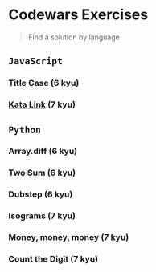 # Codewars Exercises

> Find a solution by language

## `JavaScript`

### Title Case (6 kyu)

### [Kata Link](https://www.codewars.com/kata/5f77d62851f6bc0033616bd8/train/javascript) (7 kyu)

## `Python`

### Array.diff (6 kyu)

### Two Sum (6 kyu)

### Dubstep (6 kyu)

### Isograms (7 kyu)

### Money, money, money (7 kyu)

### Count the Digit (7 kyu)
